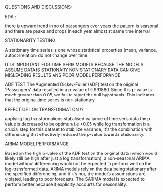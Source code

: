 QUESTIONS AND DISCUSSIONS:

EDA :

there is upward trend in no of passengers over years
the pattern is seasonal and there are peaks and drops in each year almost at same time interval

STATIONARITY TESTING

A stationary time series is one whose statistical properties (mean, variance, autocorrelation) do not change over time.

IT IS IMPORTANT FOR TIME SERIS MODELS BECAUSE THE MODELS ASSUME DATA IS STATIONARY
NON STATIONARY DATA CAN GIVE MISLEADING RESULTS ANS POOR MODEL PERFORANCE

ADF TEST
The Augmented Dickey-Fuller (ADF) test on the original 'Passengers' data resulted in a p-value of 0.991880. Since this p-value is much greater than 0.05, we fail to reject the null hypothesis. This indicates that the original time series is non-stationary

EFFECT OF LOG TRANSFORMATION ⁉

applying log transformations stabalised variance of time seris data
the p value is decreased to be optimum i.e <0.05
while log transformation is a crucial step for this dataset to stabilize variance, it's the combination with differencing that effectively reduced the p-value towards stationarity.

ARIMA MODEL PERFORMANCE

Based on the high p-value of the ADF test on the original data (which would likely still be high after just a log transformation), a non-seasonal ARIMA model without differencing would not be expected to perform well on the log-transformed data. ARIMA models rely on the data being stationary after the specified differencing, and if it's not, the model's assumptions are violated, leading to poor forecasts. The SARIMA model is expected to perform better because it explicitly accounts for seasonality.

